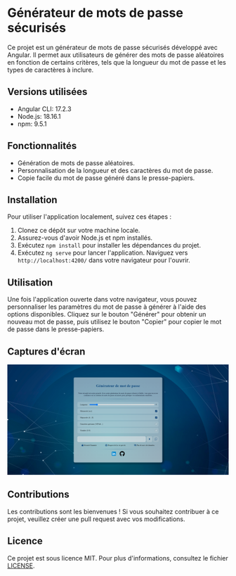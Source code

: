 # Générateur de mots de passe sécurisés

Ce projet est un générateur de mots de passe sécurisés développé avec Angular. Il permet aux utilisateurs de générer des mots de passe aléatoires en fonction de certains critères, tels que la longueur du mot de passe et les types de caractères à inclure.

## Versions utilisées

- Angular CLI: 17.2.3
- Node.js: 18.16.1
- npm: 9.5.1

## Fonctionnalités

- Génération de mots de passe aléatoires.
- Personnalisation de la longueur et des caractères du mot de passe.
- Copie facile du mot de passe généré dans le presse-papiers.

## Installation

Pour utiliser l'application localement, suivez ces étapes :

1. Clonez ce dépôt sur votre machine locale.
2. Assurez-vous d'avoir Node.js et npm installés.
3. Exécutez `npm install` pour installer les dépendances du projet.
4. Exécutez `ng serve` pour lancer l'application. Naviguez vers `http://localhost:4200/` dans votre navigateur pour l'ouvrir.

## Utilisation

Une fois l'application ouverte dans votre navigateur, vous pouvez personnaliser les paramètres du mot de passe à générer à l'aide des options disponibles. Cliquez sur le bouton "Générer" pour obtenir un nouveau mot de passe, puis utilisez le bouton "Copier" pour copier le mot de passe dans le presse-papiers.

## Captures d'écran

![Capture d'écran de l'application](src\assets\screenshots\screenshot.png)

## Contributions

Les contributions sont les bienvenues ! Si vous souhaitez contribuer à ce projet, veuillez créer une pull request avec vos modifications.

## Licence

Ce projet est sous licence MIT. Pour plus d'informations, consultez le fichier [LICENSE](LICENSE).
